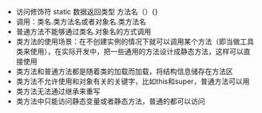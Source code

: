 ﻿- 访问修饰符 static 数据返回类型 方法名（）{}
- 调用：类名.类方法名或者对象名.类方法名
- 普通方法不能够通过类名.对象名的方式调用
- 类方法的使用场景：在不创建实例的情况下就可以调用某个方法（即当做工具类来使用），在实际开发中，把一些通用的方法设计成静态方法，这样可以直接使用
- 类方法和普通方法都是随着类的加载而加载，将结构信息储存在方法区
- 类方法不允许使用和对象有关的关键字，比如this和super，普通方法可以用
- 类方法无法通过继承来重写
- 类方法中只能访问静态变量或者静态方法，普通的都可以访问
